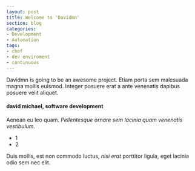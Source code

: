 ```yaml
---
layout: post
title: Welcome to 'Davidmn'
section: blog
categories:
- Development
- Automation
tags:
- chef
- dev enviroment
- continuous
---
```


Davidmn is going to be an awesome project. Etiam porta sem malesuada magna mollis euismod. Integer posuere erat a ante venenatis dapibus
posuere velit aliquet.

#### david michael, software development
Aenean eu leo quam. *Pellentesque ornare sem lacinia quam venenatis vestibulum.*

- 1
- 2

Duis
mollis, est non commodo luctus, _nisi erat_ porttitor ligula, eget lacinia odio sem nec elit.
